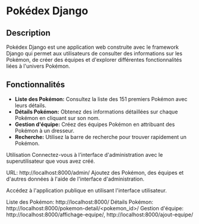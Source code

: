 # Pokédex Django

## Description
Pokédex Django est une application web construite avec le framework Django qui permet aux utilisateurs de consulter des informations sur les Pokémon, de créer des équipes et d'explorer différentes fonctionnalités liées à l'univers Pokémon.

## Fonctionnalités
- **Liste des Pokémon:** Consultez la liste des 151 premiers Pokémon avec leurs détails.
- **Détails Pokémon:** Obtenez des informations détaillées sur chaque Pokémon en cliquant sur son nom.
- **Gestion d'équipe:** Créez des équipes Pokémon en attribuant des Pokémon à un dresseur.
- **Recherche:** Utilisez la barre de recherche pour trouver rapidement un Pokémon.


Utilisation
Connectez-vous à l'interface d'administration avec le superutilisateur que vous avez créé.

URL: http://localhost:8000/admin/
Ajoutez des Pokémon, des équipes et d'autres données à l'aide de l'interface d'administration.

Accédez à l'application publique en utilisant l'interface utilisateur.

Liste des Pokémon: http://localhost:8000/
Détails Pokémon: http://localhost:8000/pokemon-detail/<pokemon_id>/
Gestion d'équipe: http://localhost:8000/affichage-equipe/, http://localhost:8000/ajout-equipe/
